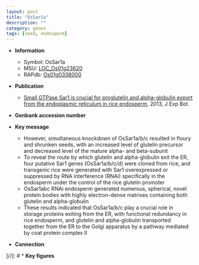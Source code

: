 ```yaml
---
layout: post
title: "OsSar1a"
description: ""
category: genes
tags: [seed, endosperm]
---
```


* **Information**  
    + Symbol: OsSar1a  
    + MSU: [LOC_Os01g23620](http://rice.plantbiology.msu.edu/cgi-bin/ORF_infopage.cgi?orf=LOC_Os01g23620)  
    + RAPdb: [Os01g0338000](http://rapdb.dna.affrc.go.jp/viewer/gbrowse_details/irgsp1?name=Os01g0338000)  

* **Publication**  
    + [Small GTPase Sar1 is crucial for proglutelin and alpha-globulin export from the endoplasmic reticulum in rice endosperm](http://www.ncbi.nlm.nih.gov/pubmed?term=Small+GTPase+Sar1+is+crucial+for+proglutelin+and+alpha-globulin+export+from+the+endoplasmic+reticulum+in+rice+endosperm%5BTitle%5D), 2013, J Exp Bot.

* **Genbank accession number**  

* **Key message**  
    + However, simultaneous knockdown of OsSar1a/b/c resulted in floury and shrunken seeds, with an increased level of glutelin precursor and decreased level of the mature alpha- and beta-subunit
    + To reveal the route by which glutelin and alpha-globulin exit the ER, four putative Sar1 genes (OsSar1a/b/c/d) were cloned from rice, and transgenic rice were generated with Sar1 overexpressed or suppressed by RNA interference (RNAi) specifically in the endosperm under the control of the rice glutelin promoter
    + OsSar1abc RNAi endosperm generated numerous, spherical, novel protein bodies with highly electron-dense matrixes containing both glutelin and alpha-globulin
    + These results indicated that OsSar1a/b/c play a crucial role in storage proteins exiting from the ER, with functional redundancy in rice endosperm, and glutelin and alpha-globulin transported together from the ER to the Golgi apparatus by a pathway mediated by coat protein complex II

* **Connection**  

[//]: # * **Key figures**  


